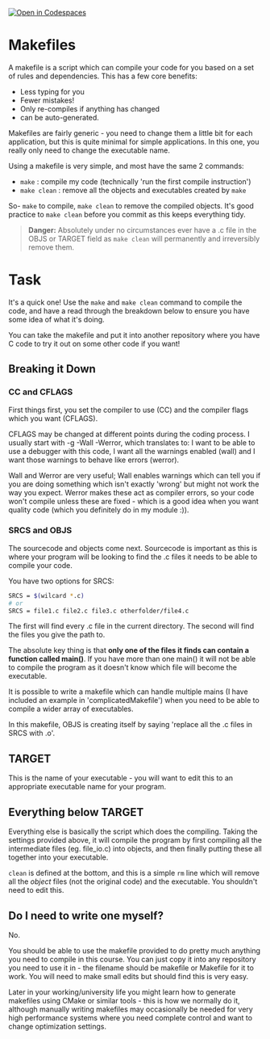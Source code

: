 [![Open in Codespaces](https://classroom.github.com/assets/launch-codespace-7f7980b617ed060a017424585567c406b6ee15c891e84e1186181d67ecf80aa0.svg)](https://classroom.github.com/open-in-codespaces?assignment_repo_id=14091516)
# Makefiles

A makefile is a script which can compile your code for you based on a set of rules and dependencies. This has a few core benefits:
- Less typing for you
- Fewer mistakes!
- Only re-compiles if anything has changed
- can be auto-generated.

Makefiles are fairly generic - you need to change them a little bit for each application, but this is quite minimal for simple applications. In this one, you really only need to change the executable name.

Using a makefile is very simple, and most have the same 2 commands:
- `make`       : compile my code (technically 'run the first compile instruction')
- `make clean` : remove all the objects and executables created by `make`

So- `make` to compile, `make clean` to remove the compiled objects. It's good practice to `make clean` before you commit as this keeps everything tidy.

> **Danger:**
> Absolutely under no circumstances ever have a .c file in the OBJS or TARGET field as `make clean` will permanently and irreversibly remove them.

# Task

It's a quick one! Use the `make` and `make clean` command to compile the code, and have a read through the breakdown below to ensure you have some idea of what it's doing.

You can take the makefile and put it into another repository where you have C code to try it out on some other code if you want!

## Breaking it Down

### CC and CFLAGS

First things first, you set the compiler to use (CC) and the compiler flags which you want (CFLAGS).

CFLAGS may be changed at different points during the coding process. I usually start with -g -Wall -Werror, which translates to: I want to be able to use a debugger with this code, I want all the warnings enabled (wall) and I want those warnings to behave like errors (werror).

Wall and Werror are very useful; Wall enables warnings which can tell you if you are doing something which isn't exactly 'wrong' but might not work the way you expect. Werror makes these act as compiler errors, so your code won't compile unless these are fixed - which is a good idea when you want quality code (which you definitely do in my module :)).

### SRCS and OBJS

The sourcecode and objects come next. Sourcecode is important as this is where your program will be looking to find the .c files it needs to be able to compile your code.

You have two options for SRCS:
```bash
SRCS = $(wilcard *.c)
# or
SRCS = file1.c file2.c file3.c otherfolder/file4.c
```
The first will find every .c file in the current directory. The second will find the files you give the path to.

The absolute key thing is that **only one of the files it finds can contain a function called main()**. If you have more than one main() it will not be able to compile the program as it doesn't know which file will become the executable.

It is possible to write a makefile which can handle multiple mains (I have included an example in 'complicatedMakefile') when you need to be able to compile a wider array of executables.

In this makefile, OBJS is creating itself by saying 'replace all the .c files in SRCS with .o'.

## TARGET

This is the name of your executable - you will want to edit this to an appropriate executable name for your program.

## Everything below TARGET

Everything else is basically the script which does the compiling. Taking the settings provided above, it will compile the program by first compiling all the intermediate files (eg. file_io.c) into objects, and then finally putting these all together into your executable.

`clean` is defined at the bottom, and this is a simple `rm` line which will remove all the *object* files (not the original code) and the executable. You shouldn't need to edit this.

## Do I need to write one myself?

No.

You should be able to use the makefile provided to do pretty much anything you need to compile in this course. You can just copy it into any repository you need to use it in - the filename should be makefile or Makefile for it to work. You will need to make small edits but should find this is very easy.

Later in your working/university life you might learn how to generate makefiles using CMake or similar tools - this is how we normally do it, although manually writing makefiles may occasionally be needed for very high performance systems where you need complete control and want to change optimization settings.